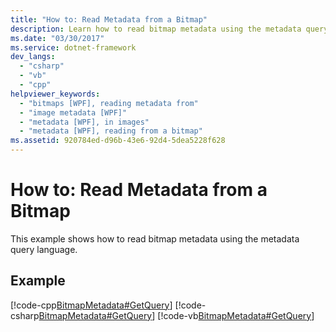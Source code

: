 ```yaml
---
title: "How to: Read Metadata from a Bitmap"
description: Learn how to read bitmap metadata using the metadata query language in Windows Presentation Foundation (WPF).
ms.date: "03/30/2017"
ms.service: dotnet-framework
dev_langs: 
  - "csharp"
  - "vb"
  - "cpp"
helpviewer_keywords: 
  - "bitmaps [WPF], reading metadata from"
  - "image metadata [WPF]"
  - "metadata [WPF], in images"
  - "metadata [WPF], reading from a bitmap"
ms.assetid: 920784ed-d96b-43e6-92d4-5dea5228f628
---
```

# How to: Read Metadata from a Bitmap

This example shows how to read bitmap metadata using the metadata query language.  
  
## Example  

[!code-cpp[BitmapMetadata#GetQuery](~/samples/snippets/cpp/VS_Snippets_Wpf/BitMapMetadata/CPP/BitmapMetadata.cpp#getquery)]
[!code-csharp[BitmapMetadata#GetQuery](~/samples/snippets/csharp/VS_Snippets_Wpf/BitMapMetadata/CSharp/BitmapMetadata.cs#getquery)]
[!code-vb[BitmapMetadata#GetQuery](~/samples/snippets/visualbasic/VS_Snippets_Wpf/BitMapMetadata/VB/BitmapMetadata.vb#getquery)]
